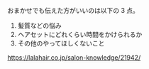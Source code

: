 おまかせでも伝えた方がいいのは以下の 3 点。

1. 髪質などの悩み
2. ヘアセットにどれくらい時間をかけられるか
3. その他のやってほしくないこと

https://lalahair.co.jp/salon-knowledge/21942/
